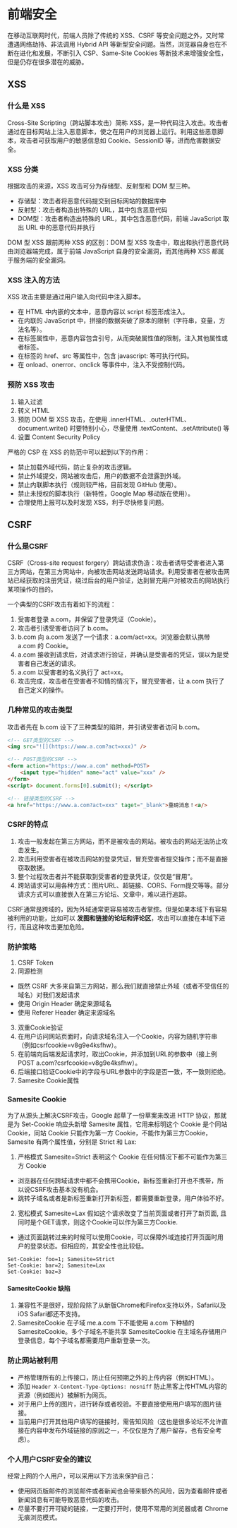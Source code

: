 # 前端安全

在移动互联网时代，前端人员除了传统的 XSS、CSRF 等安全问题之外，又时常遭遇网络劫持、非法调用 Hybrid API 等新型安全问题。当然，浏览器自身也在不断在进化和发展，不断引入 CSP、Same-Site Cookies 等新技术来增强安全性，但是仍存在很多潜在的威胁。

## XSS

### 什么是 XSS

Cross-Site Scripting（跨站脚本攻击）简称 XSS，是一种代码注入攻击。攻击者通过在目标网站上注入恶意脚本，使之在用户的浏览器上运行。利用这些恶意脚本，攻击者可获取用户的敏感信息如 Cookie、SessionID 等，进而危害数据安全。

### XSS 分类

根据攻击的来源，XSS 攻击可分为存储型、反射型和 DOM 型三种。

- 存储型：攻击者将恶意代码提交到目标网站的数据库中
- 反射型：攻击者构造出特殊的 URL，其中包含恶意代码
- DOM型：攻击者构造出特殊的 URL，其中包含恶意代码，前端 JavaScript 取出 URL 中的恶意代码并执行

DOM 型 XSS 跟前两种 XSS 的区别：DOM 型 XSS 攻击中，取出和执行恶意代码由浏览器端完成，属于前端 JavaScript 自身的安全漏洞，而其他两种 XSS 都属于服务端的安全漏洞。


### XSS 注入的方法

XSS 攻击主要是通过用户输入向代码中注入脚本。

- 在 HTML 中内嵌的文本中，恶意内容以 script 标签形成注入。
- 在内联的 JavaScript 中，拼接的数据突破了原本的限制（字符串，变量，方法名等）。
- 在标签属性中，恶意内容包含引号，从而突破属性值的限制，注入其他属性或者标签。
- 在标签的 href、src 等属性中，包含 javascript: 等可执行代码。
- 在 onload、onerror、onclick 等事件中，注入不受控制代码。

### 预防 XSS 攻击

1. 输入过滤
2. 转义 HTML
3. 预防 DOM 型 XSS 攻击，在使用 .innerHTML、.outerHTML、document.write() 时要特别小心，尽量使用 .textContent、.setAttribute() 等
4. 设置 Content Security Policy

严格的 CSP 在 XSS 的防范中可以起到以下的作用：

- 禁止加载外域代码，防止复杂的攻击逻辑。
- 禁止外域提交，网站被攻击后，用户的数据不会泄露到外域。
- 禁止内联脚本执行（规则较严格，目前发现 GitHub 使用）。
- 禁止未授权的脚本执行（新特性，Google Map 移动版在使用）。
- 合理使用上报可以及时发现 XSS，利于尽快修复问题。

## CSRF

### 什么是CSRF

CSRF（Cross-site request forgery）跨站请求伪造：攻击者诱导受害者进入第三方网站，在第三方网站中，向被攻击网站发送跨站请求。利用受害者在被攻击网站已经获取的注册凭证，绕过后台的用户验证，达到冒充用户对被攻击的网站执行某项操作的目的。

一个典型的CSRF攻击有着如下的流程：

1. 受害者登录 a.com，并保留了登录凭证（Cookie）。
2. 攻击者引诱受害者访问了 b.com。
3. b.com 向 a.com 发送了一个请求：a.com/act=xx。浏览器会默认携带 a.com 的 Cookie。
4. a.com 接收到请求后，对请求进行验证，并确认是受害者的凭证，误以为是受害者自己发送的请求。
5. a.com 以受害者的名义执行了 act=xx。
6. 攻击完成，攻击者在受害者不知情的情况下，冒充受害者，让 a.com 执行了自己定义的操作。

### 几种常见的攻击类型

攻击者先在 b.com 设下了三种类型的陷阱，并引诱受害者访问 b.com。

```html
<!-- GET类型的CSRF -->
<img src="![](https://www.a.com?act=xxx)" />

<!-- POST类型的CSRF -->
<form action="https://www.a.com" method=POST>
    <input type="hidden" name="act" value="xxx" />
</form>
<script> document.forms[0].submit(); </script>

<!-- 链接类型的CSRF -->
<a href="https://www.a.com?act=xxx" taget="_blank">重磅消息！<a/>
```

### CSRF的特点

1. 攻击一般发起在第三方网站，而不是被攻击的网站。被攻击的网站无法防止攻击发生。
2. 攻击利用受害者在被攻击网站的登录凭证，冒充受害者提交操作；而不是直接窃取数据。
3. 整个过程攻击者并不能获取到受害者的登录凭证，仅仅是“冒用”。
4. 跨站请求可以用各种方式：图片URL、超链接、CORS、Form提交等等。部分请求方式可以直接嵌入在第三方论坛、文章中，难以进行追踪。

CSRF通常是跨域的，因为外域通常更容易被攻击者掌控。但是如果本域下有容易被利用的功能，比如可以 **发图和链接的论坛和评论区**，攻击可以直接在本域下进行，而且这种攻击更加危险。

### 防护策略

1. CSRF Token
2. 同源检测
  - 既然 CSRF 大多来自第三方网站，那么我们就直接禁止外域（或者不受信任的域名）对我们发起请求
  - 使用 Origin Header 确定来源域名
  - 使用 Referer Header 确定来源域名
3. 双重Cookie验证
  1. 在用户访问网站页面时，向请求域名注入一个Cookie，内容为随机字符串（例如csrfcookie=v8g9e4ksfhw）。
  2. 在前端向后端发起请求时，取出Cookie，并添加到URL的参数中（接上例POST a.com?csrfcookie=v8g9e4ksfhw）。
  3. 后端接口验证Cookie中的字段与URL参数中的字段是否一致，不一致则拒绝。
4. Samesite Cookie属性

### Samesite Cookie

为了从源头上解决CSRF攻击，Google 起草了一份草案来改进 HTTP 协议，那就是为 Set-Cookie 响应头新增 Samesite 属性，它用来标明这个 Cookie 是个同站 Cookie，同站 Cookie 只能作为第一方 Cookie，不能作为第三方Cookie，Samesite 有两个属性值，分别是 Strict 和 Lax:


1. 严格模式 Samesite=Strict 表明这个 Cookie 在任何情况下都不可能作为第三方 Cookie
  - 浏览器在任何跨域请求中都不会携带Cookie，新标签重新打开也不携带，所以说CSRF攻击基本没有机会。
  - 跳转子域名或者是新标签重新打开新标签，都需要重新登录，用户体验不好。
2. 宽松模式 Samesite=Lax 假如这个请求改变了当前页面或者打开了新页面, 且同时是个GET请求，则这个Cookie可以作为第三方Cookie.
  - 通过页面跳转过来的时候可以使用Cookie，可以保障外域连接打开页面时用户的登录状态。但相应的，其安全性也比较低。

```
Set-Cookie: foo=1; Samesite=Strict
Set-Cookie: bar=2; Samesite=Lax
Set-Cookie: baz=3
```

#### SamesiteCookie 缺陷

1. 兼容性不是很好，现阶段除了从新版Chrome和Firefox支持以外，Safari以及iOS Safari都还不支持。
2. SamesiteCookie 在子域 me.a.com 下不能使用 a.com 下种植的 SamesiteCookie。多个子域名不能共享 SamesiteCookie 在主域名存储用户登录信息，每个子域名都需要用户重新登录一次。


### 防止网站被利用

- 严格管理所有的上传接口，防止任何预期之外的上传内容（例如HTML）。
- 添加 `Header X-Content-Type-Options: nosniff` 防止黑客上传HTML内容的资源（例如图片）被解析为网页。
- 对于用户上传的图片，进行转存或者校验。不要直接使用用户填写的图片链接。
- 当前用户打开其他用户填写的链接时，需告知风险（这也是很多论坛不允许直接在内容中发布外域链接的原因之一，不仅仅是为了用户留存，也有安全考虑）。

### 个人用户CSRF安全的建议

经常上网的个人用户，可以采用以下方法来保护自己：

- 使用网页版邮件的浏览邮件或者新闻也会带来额外的风险，因为查看邮件或者新闻消息有可能导致恶意代码的攻击。
- 尽量不要打开可疑的链接，一定要打开时，使用不常用的浏览器或者 Chrome 无痕浏览模式。
